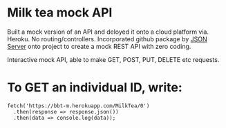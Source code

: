 # Milk tea mock API

Built a mock version of an API and deloyed it onto a cloud platform via. Heroku.
No routing/controllers.
Incorporated github package by [JSON Server](https://github.com/typicode/json-server) onto project to create a mock REST API with zero coding.

Interactive mock API, able to make GET, POST, PUT, DELETE etc requests.

# To GET an individual ID, write:

    fetch('https://bbt-m.herokuapp.com/MilkTea/0')
      .then(response => response.json())
      .then(data => console.log(data));
